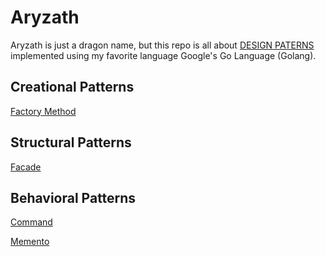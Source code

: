 # Aryzath

Aryzath is just a dragon name, but this repo is all about [DESIGN PATERNS](https://en.wikipedia.org/wiki/Software_design_pattern) implemented using my favorite language Google's Go Language (Golang).

## Creational Patterns

[Factory Method](/factory_method)

## Structural Patterns

[Facade](/facade)

## Behavioral Patterns

[Command](/command)

[Memento](/memento)
